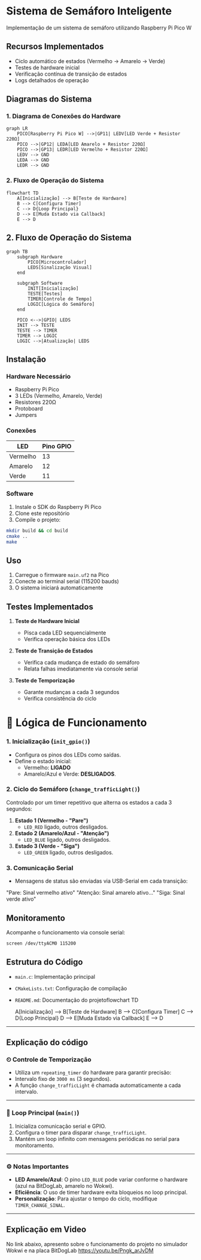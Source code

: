 # Sistema de Semáforo Inteligente

Implementação de um sistema de semáforo utilizando Raspberry Pi Pico W

## Recursos Implementados

- Ciclo automático de estados (Vermelho → Amarelo → Verde)
- Testes de hardware inicial
- Verificação contínua de transição de estados
- Logs detalhados de operação



## Diagramas do Sistema

### 1. Diagrama de Conexões do Hardware

```mermaid
graph LR
    PICO[Raspberry Pi Pico W] -->|GP11| LEDV[LED Verde + Resistor 220Ω]
    PICO -->|GP12| LEDA[LED Amarelo + Resistor 220Ω]
    PICO -->|GP13| LEDR[LED Vermelho + Resistor 220Ω]
    LEDV --> GND
    LEDA --> GND
    LEDR --> GND

```

### 2. Fluxo de Operação do Sistema

```mermaid
flowchart TD
    A[Inicialização] --> B[Teste de Hardware]
    B --> C[Configura Timer]
    C --> D{Loop Principal}
    D --> E[Muda Estado via Callback]
    E --> D

```

## 2. Fluxo de Operação do Sistema

```mermaid
graph TB
    subgraph Hardware
        PICO[Microcontrolador]
        LEDS[Sinalização Visual]
    end
  
    subgraph Software
        INIT[Inicialização]
        TESTE[Testes]
        TIMER[Controle de Tempo]
        LOGIC[Lógica do Semáforo]
    end
  
    PICO <-->|GPIO| LEDS
    INIT --> TESTE
    TESTE --> TIMER
    TIMER --> LOGIC
    LOGIC -->|Atualização| LEDS
```


## Instalação

### Hardware Necessário

- Raspberry Pi Pico
- 3 LEDs (Vermelho, Amarelo, Verde)
- Resistores 220Ω
- Protoboard
- Jumpers

### Conexões

| LED      | Pino GPIO |
| -------- | --------- |
| Vermelho | 13        |
| Amarelo  | 12        |
| Verde    | 11        |

### Software

1. Instale o SDK do Raspberry Pi Pico
2. Clone este repositório
3. Compile o projeto:

```bash
mkdir build && cd build
cmake ..
make
```

## Uso

1. Carregue o firmware `main.uf2` na Pico
2. Conecte ao terminal serial (115200 bauds)
3. O sistema iniciará automaticamente

## Testes Implementados

1. **Teste de Hardware Inicial**

   - Pisca cada LED sequencialmente
   - Verifica operação básica dos LEDs
2. **Teste de Transição de Estados**

   - Verifica cada mudança de estado do semáforo
   - Relata falhas imediatamente via console serial
3. **Teste de Temporização**

   - Garante mudanças a cada 3 segundos
   - Verifica consistência do ciclo

# 🔄 **Lógica de Funcionamento**

### 1. Inicialização (`init_gpio()`)
- Configura os pinos dos LEDs como saídas.
- Define o estado inicial:
  - Vermelho: **LIGADO**
  - Amarelo/Azul e Verde: **DESLIGADOS**.

### 2. Ciclo do Semáforo (`change_trafficLight()`)
Controlado por um timer repetitivo que alterna os estados a cada 3 segundos:
1. **Estado 1 (Vermelho - "Pare")**  
   - `LED_RED` ligado, outros desligados.
2. **Estado 2 (Amarelo/Azul - "Atenção")**  
   - `LED_BLUE` ligado, outros desligados.
3. **Estado 3 (Verde - "Siga")**  
   - `LED_GREEN` ligado, outros desligados.

### 3. Comunicação Serial
- Mensagens de status são enviadas via USB-Serial em cada transição:

"Pare: Sinal vermelho ativo"
"Atenção: Sinal amarelo ativo..."
"Siga: Sinal verde ativo"

## Monitoramento

Acompanhe o funcionamento via console serial:

```bash
screen /dev/ttyACM0 115200
```

## Estrutura do Código

- `main.c`: Implementação principal
- `CMakeLists.txt`: Configuração de compilação
- `README.md`: Documentação do projetoflowchart TD

  A[Inicialização] --> B[Teste de Hardware]
  B --> C[Configura Timer]
  C --> D{Loop Principal}
  D --> E[Muda Estado via Callback]
  E --> D

---
## Explicação do código

### ⏲ **Controle de Temporização**
- Utiliza um `repeating_timer` do hardware para garantir precisão:
- Intervalo fixo de `3000 ms` (3 segundos).
- A função `change_trafficLight` é chamada automaticamente a cada intervalo.

---

### 🔄 **Loop Principal (`main()`)**
1. Inicializa comunicação serial e GPIO.
2. Configura o timer para disparar `change_trafficLight`.
3. Mantém um loop infinito com mensagens periódicas no serial para monitoramento.

---

### ⚙️ **Notas Importantes**
- **LED Amarelo/Azul**: O pino `LED_BLUE` pode variar conforme o hardware (azul na BitDogLab, amarelo no Wokwi).
- **Eficiência**: O uso de timer hardware evita bloqueios no loop principal.
- **Personalização**: Para ajustar o tempo do ciclo, modifique `TIMER_CHANGE_SINAL`.

---

## Explicação em Video

No link abaixo, apresento sobre o funcionamento do projeto no simulador Wokwi e na placa BitDogLab 
 https://youtu.be/Pngk_arJvDM